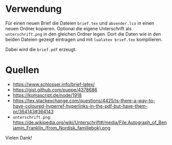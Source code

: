# Verwendung

Für einen neuen Brief die Dateien `brief.tex` und `absender.lco` in einen neuen Ordner kopieren. Optional die eigene Unterschrift als `unterschrift.png` in den gleichen Ordner legen. Dort die Daten wie in den beiden Dateien gezeigt eintragen und mit `lualatex brief.tex` kompilieren.

Dabei wird die `brief.pdf` erzeugt.


# Quellen

* https://www.schlosser.info/brief-latex/
* https://gist.github.com/puppe/4378686
* https://komascript.de/node/1918
* https://tex.stackexchange.com/questions/4425/is-there-a-way-to-have-coloured-hyperref-hyperlinks-in-the-pdf-but-have-them-pr/364143#364143
* `unterschrift.png`: https://de.wikipedia.org/wiki/Unterschrift#/media/File:Autograph_of_Benjamin_Franklin_(from_Nordisk_familjebok).png

Vielen Dank!